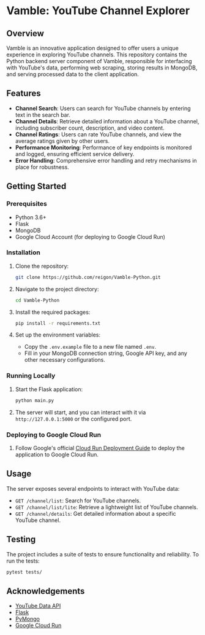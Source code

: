 
# Vamble: YouTube Channel Explorer

## Overview

Vamble is an innovative application designed to offer users a unique experience in exploring YouTube channels. This repository contains the Python backend server component of Vamble, responsible for interfacing with YouTube's data, performing web scraping, storing results in MongoDB, and serving processed data to the client application.

## Features

- **Channel Search**: Users can search for YouTube channels by entering text in the search bar.
- **Channel Details**: Retrieve detailed information about a YouTube channel, including subscriber count, description, and video content.
- **Channel Ratings**: Users can rate YouTube channels, and view the average ratings given by other users.
- **Performance Monitoring**: Performance of key endpoints is monitored and logged, ensuring efficient service delivery.
- **Error Handling**: Comprehensive error handling and retry mechanisms in place for robustness.

## Getting Started

### Prerequisites

- Python 3.6+
- Flask
- MongoDB
- Google Cloud Account (for deploying to Google Cloud Run)

### Installation

1. Clone the repository:
   ```bash
   git clone https://github.com/reigon/Vamble-Python.git
   ```

2. Navigate to the project directory:
   ```bash
   cd Vamble-Python
   ```

3. Install the required packages:
   ```bash
   pip install -r requirements.txt
   ```

4. Set up the environment variables:
   - Copy the `.env.example` file to a new file named `.env`.
   - Fill in your MongoDB connection string, Google API key, and any other necessary configurations.

### Running Locally

1. Start the Flask application:
   ```bash
   python main.py
   ```

2. The server will start, and you can interact with it via `http://127.0.0.1:5000` or the configured port.

### Deploying to Google Cloud Run

1. Follow Google's official [Cloud Run Deployment Guide](https://cloud.google.com/run/docs/deploying) to deploy the application to Google Cloud Run.

## Usage

The server exposes several endpoints to interact with YouTube data:

- `GET /channel/list`: Search for YouTube channels.
- `GET /channel/list/lite`: Retrieve a lightweight list of YouTube channels.
- `GET /channel/details`: Get detailed information about a specific YouTube channel.

## Testing

The project includes a suite of tests to ensure functionality and reliability. To run the tests:

```bash
pytest tests/
```

## Acknowledgements

- [YouTube Data API](https://developers.google.com/youtube/v3)
- [Flask](https://flask.palletsprojects.com/)
- [PyMongo](https://pymongo.readthedocs.io/)
- [Google Cloud Run](https://cloud.google.com/run)

